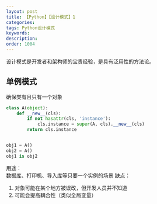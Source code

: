 ```yaml
---
layout: post
title: 【Python】【设计模式】1
categories:
tags: Python设计模式
keywords:
description:
order: 1004
---
```


设计模式是开发者和架构师的宝贵经验，是具有泛用性的方法论。


## 单例模式
确保类有且只有一个对象
```py
class A(object):
    def __new__(cls):
        if not hasattr(cls, 'instance'):
            cls.instance = super(A, cls).__new__(cls)
        return cls.instance


obj1 = A()
obj2 = A()
obj1 is obj2
```
用途：  
数据库、打印机、导入库等只要一个实例的场景
缺点：  
1. 对象可能在某个地方被误改，但开发人员并不知道
2. 可能会提高耦合性（类似全局变量）
